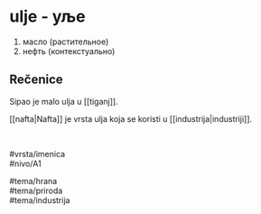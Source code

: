 # ulje - уље

1. масло (растительное)  
2. нефть (контекстуально)  

## Rečenice

Sipao je malo ulja u [[tiganj]].  

[[nafta|Nafta]] je vrsta ulja koja se koristi u [[industrija|industriji]].  

<br>

#vrsta/imenica  
#nivo/A1  

#tema/hrana  
#tema/priroda  
#tema/industrija  
